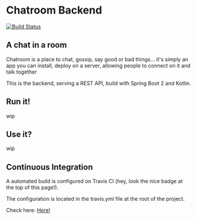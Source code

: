 # Chatroom Backend

[![Build Status](https://travis-ci.com/zaffranad/chatroom.svg?branch=master)](https://travis-ci.com/zaffranad/chatroom)

## A chat in a room

Chatroom is a place to chat, gossip, say good or bad things... it's simply an app you can install, deploy on a server, allowing people to connect on it and talk together

This is the backend, serving a REST API, build with Spring Boot 2 and Kotlin.

## Run it!

wip

## Use it?

wip

## Continuous Integration

A automated build is configured on Travis CI (hey, look the nice badge at the top of this page!).

The configuration is located in the travis.yml file at the root of the project.

Check here: [Here!](https://travis-ci.com/zaffranad/chatroom)


